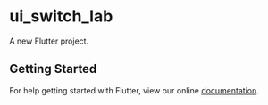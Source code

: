 # ui_switch_lab

A new Flutter project.

## Getting Started

For help getting started with Flutter, view our online
[documentation](http://flutter.io/).
